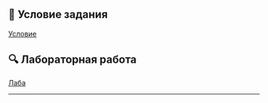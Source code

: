## 📄 Условие задания  
[Условие](./docs/MS_S25_lab3_Bootstrap.pdf)  

## 🔍 Лабораторная работа  
[Лаба](./notebooks/lab-3.ipynb)  

---
